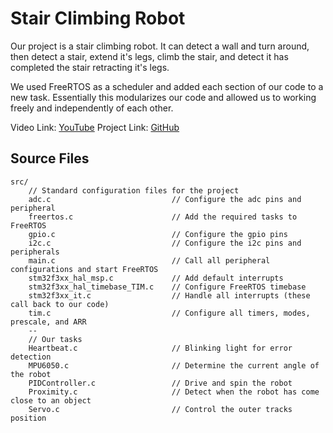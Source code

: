 # Stair Climbing Robot

Our project is a stair climbing robot. It can detect a wall and turn around, then detect a stair, extend it's legs, climb the stair, and detect it has completed the stair retracting it's legs.

We used FreeRTOS as a scheduler and added each section of our code to a new task. Essentially this modularizes our code and allowed us to working freely and independently of each other.

Video Link:   [YouTube](https://www.youtube.com/watch?v=Zx6ETbFkieo)
Project Link: [GitHub](https://github.com/bloveless/ECE5780_Final_Project)


## Source Files

    src/
        // Standard configuration files for the project
        adc.c                           // Configure the adc pins and peripheral
        freertos.c                      // Add the required tasks to FreeRTOS
        gpio.c                          // Configure the gpio pins
        i2c.c                           // Configure the i2c pins and peripherals
        main.c                          // Call all peripheral configurations and start FreeRTOS
        stm32f3xx_hal_msp.c             // Add default interrupts
        stm32f3xx_hal_timebase_TIM.c    // Configure FreeRTOS timebase
        stm32f3xx_it.c                  // Handle all interrupts (these call back to our code)
        tim.c                           // Configure all timers, modes, prescale, and ARR
        --
        // Our tasks
        Heartbeat.c                     // Blinking light for error detection
        MPU6050.c                       // Determine the current angle of the robot
        PIDController.c                 // Drive and spin the robot
        Proximity.c                     // Detect when the robot has come close to an object
        Servo.c                         // Control the outer tracks position
